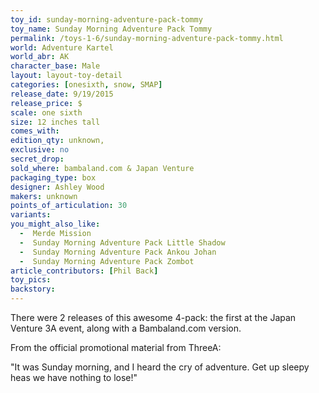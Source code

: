 ```yaml
---
toy_id: sunday-morning-adventure-pack-tommy
toy_name: Sunday Morning Adventure Pack Tommy
permalink: /toys-1-6/sunday-morning-adventure-pack-tommy.html
world: Adventure Kartel
world_abr: AK
character_base: Male
layout: layout-toy-detail
categories: [onesixth, snow, SMAP]
release_date: 9/19/2015
release_price: $
scale: one sixth
size: 12 inches tall
comes_with: 
edition_qty: unknown, 
exclusive: no
secret_drop:
sold_where: bambaland.com & Japan Venture
packaging_type: box
designer: Ashley Wood
makers: unknown
points_of_articulation: 30
variants: 
you_might_also_like:
  -  Merde Mission
  -  Sunday Morning Adventure Pack Little Shadow
  -  Sunday Morning Adventure Pack Ankou Johan
  -  Sunday Morning Adventure Pack Zombot  
article_contributors: [Phil Back]
toy_pics: 
backstory:
---
```

There were 2 releases of this awesome 4-pack: the first at the Japan Venture 3A event, along with a Bambaland.com version.

From the official promotional material from ThreeA:

"It was Sunday morning, and I heard the cry of adventure. Get up sleepy heas we have nothing to lose!"